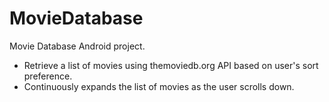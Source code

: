 # MovieDatabase
Movie Database Android project.

- Retrieve a list of movies using themoviedb.org API based on user's sort preference.
- Continuously expands the list of movies as the user scrolls down.
